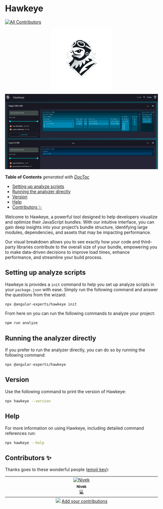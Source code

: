 # Hawkeye
<!-- ALL-CONTRIBUTORS-BADGE:START - Do not remove or modify this section -->
[![All Contributors](https://img.shields.io/badge/all_contributors-1-orange.svg?style=flat-square)](#contributors-)
<!-- ALL-CONTRIBUTORS-BADGE:END -->

<div style="display: flex; justify-content: center">
<img src="./logo.png" alt="drawing" style="max-width:200px;"/>
</div>

![Preview](./preview.png)

<!-- START doctoc generated TOC please keep comment here to allow auto update -->
<!-- DON'T EDIT THIS SECTION, INSTEAD RE-RUN doctoc TO UPDATE -->
**Table of Contents**  *generated with [DocToc](https://github.com/thlorenz/doctoc)*

- [Setting up analyze scripts](#setting-up-analyze-scripts)
- [Running the analyzer directly](#running-the-analyzer-directly)
- [Version](#version)
- [Help](#help)
- [Contributors ✨](#contributors-)

<!-- END doctoc generated TOC please keep comment here to allow auto update -->


Welcome to Hawkeye, a powerful tool designed to help developers visualize and optimize their JavaScript bundles. With
our intuitive interface, you can gain deep insights into your project’s bundle structure, identifying large modules,
dependencies, and assets that may be impacting performance.

Our visual breakdown allows you to see exactly how your code and third-party libraries contribute to the overall size of
your bundle, empowering you to make data-driven decisions to improve load times, enhance performance, and streamline
your build process.

## Setting up analyze scripts

Hawkeye is provides a `init` command to help you set up analyze scripts in your `package.json` with ease.
Simply run the following command and answer the questions from the wizard:

```bash
npx @angular-experts/hawkeye init
```

From here on you can run the following commands to analyze your project:
```bash
npm run analyze
```

## Running the analyzer directly

If you prefer to run the analyzer directly, you can do so by running the following command:
```bash
npx @angular-experts/hawkeye 
```

## Version
Use the following command to print the version of Hawkeye:
```bash
npx hawkeye --version
```

## Help
For more information on using Hawkeye, including detailed command references run:
```bash
npx hawkeye --help
```

## Contributors ✨

Thanks goes to these wonderful people ([emoji key](https://allcontributors.org/docs/en/emoji-key)):
<!-- ALL-CONTRIBUTORS-LIST:START - Do not remove or modify this section -->
<!-- prettier-ignore-start -->
<!-- markdownlint-disable -->
<table>
  <tbody>
    <tr>
      <td align="center" valign="top" width="14.28%"><a href="https://medium.com/@nivek"><img src="https://avatars.githubusercontent.com/u/5468954?v=4?s=100" width="100px;" alt="Nivek"/><br /><sub><b>Nivek</b></sub></a><br /><a href="https://github.com/Nivek/Hawkeye/commits?author=nivekcode" title="Code">💻</a></td>
    </tr>
  </tbody>
  <tfoot>
    <tr>
      <td align="center" size="13px" colspan="7">
        <img src="https://raw.githubusercontent.com/all-contributors/all-contributors-cli/1b8533af435da9854653492b1327a23a4dbd0a10/assets/logo-small.svg">
          <a href="https://all-contributors.js.org/docs/en/bot/usage">Add your contributions</a>
        </img>
      </td>
    </tr>
  </tfoot>
</table>

<!-- markdownlint-restore -->
<!-- prettier-ignore-end -->
